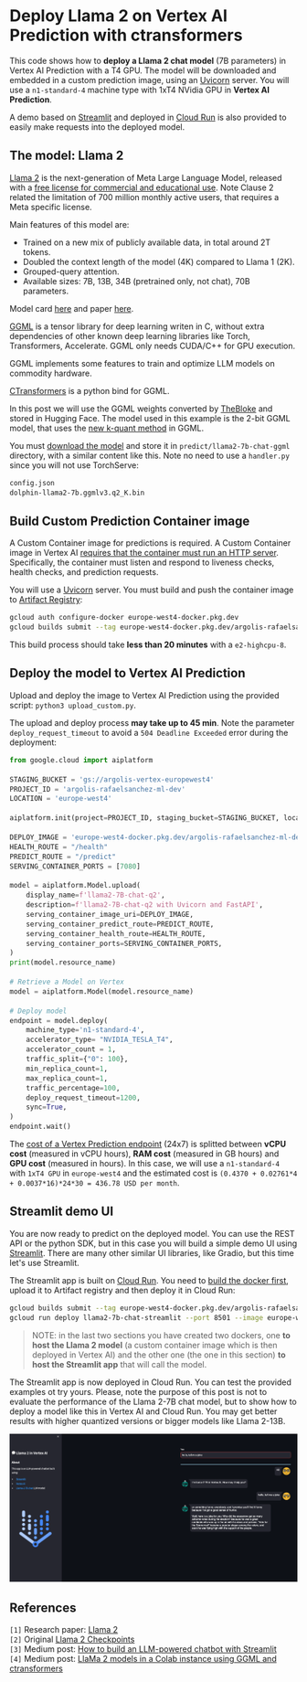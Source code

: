 #  Deploy Llama 2 on Vertex AI Prediction with ctransformers

This code shows how to **deploy a Llama 2 chat model** (7B parameters) in Vertex AI Prediction with a T4 GPU. The model will be downloaded and embedded in a custom prediction image, using an [Uvicorn](https://www.uvicorn.org/) server. You will use a `n1-standard-4` machine type with 1xT4 NVidia GPU in **Vertex AI Prediction**.

A demo based on [Streamlit](https://streamlit.io/) and deployed in [Cloud Run](https://cloud.google.com/run) is also provided to easily make requests into the deployed model.


## The model: Llama 2

[Llama 2](https://ai.meta.com/llama/) is the next-generation of Meta Large Language Model, released with a [free license for commercial and educational use](https://github.com/facebookresearch/llama/blob/main/LICENSE). Note Clause 2 related the limitation of 700 million monthly active users, that requires a Meta specific license.

Main features of this model are:

* Trained on a new mix of publicly available data, in total around 2T tokens.
* Doubled the context length of the model (4K) compared to Llama 1 (2K).
* Grouped-query attention.
* Available sizes: 7B, 13B, 34B (pretrained only, not chat), 70B parameters.

Model card [here](https://github.com/facebookresearch/llama/blob/main/MODEL_CARD.md) and paper [here](https://arxiv.org/abs/2307.09288).

[GGML](https://github.com/ggerganov/ggml) is a tensor library for deep learning writen in C, without extra dependencies of other known deep learning libraries like Torch, Transformers, Accelerate. GGML only needs CUDA/C++ for GPU execution.

GGML implements some features to train and optimize LLM models on commodity hardware. 

[CTransformers](https://github.com/marella/ctransformers) is a python bind for GGML.

In this post we will use the GGML weights converted by [TheBloke](https://huggingface.co/TheBloke) and stored in Hugging Face. The model used in this example is the 2-bit GGML model, that uses the [new k-quant method](https://github.com/ggerganov/llama.cpp/pull/1684) in GGML. 

You must [download the model](https://huggingface.co/TheBloke/Llama-2-7B-Chat-GGML) and store it in `predict/llama2-7b-chat-ggml` directory, with a similar content like this. Note no need to use a `handler.py` since you will not use TorchServe:
```sh
config.json
dolphin-llama2-7b.ggmlv3.q2_K.bin
```


## Build Custom Prediction Container image 

A Custom Container image for predictions is required. A Custom Container image in Vertex AI [requires that the container must run an HTTP server](https://cloud.google.com/ai-platform-unified/docs/predictions/custom-container-requirements#image). Specifically, the container must listen and respond to liveness checks, health checks, and prediction requests. 

You will use a [Uvicorn](https://www.uvicorn.org/) server. You must build and push the container image to [Artifact Registry](https://cloud.google.com/artifact-registry):
```sh
gcloud auth configure-docker europe-west4-docker.pkg.dev
gcloud builds submit --tag europe-west4-docker.pkg.dev/argolis-rafaelsanchez-ml-dev/ml-pipelines-repo/llama2-7b-chat-q2 --machine-type=e2-highcpu-8 --timeout="2h" --disk-size=300
```

This build process should take **less than 20 minutes**  with a `e2-highcpu-8`.


## Deploy the model to Vertex AI Prediction

Upload and deploy the image to Vertex AI Prediction using the provided script: `python3 upload_custom.py`. 

The upload and deploy process **may take up to 45 min**. Note the parameter `deploy_request_timeout` to avoid a `504 Deadline Exceeded` error during the deployment:
```python
from google.cloud import aiplatform

STAGING_BUCKET = 'gs://argolis-vertex-europewest4'
PROJECT_ID = 'argolis-rafaelsanchez-ml-dev'
LOCATION = 'europe-west4'

aiplatform.init(project=PROJECT_ID, staging_bucket=STAGING_BUCKET, location=LOCATION)

DEPLOY_IMAGE = 'europe-west4-docker.pkg.dev/argolis-rafaelsanchez-ml-dev/ml-pipelines-repo/llama2-7b-chat-q2' 
HEALTH_ROUTE = "/health"
PREDICT_ROUTE = "/predict"
SERVING_CONTAINER_PORTS = [7080]

model = aiplatform.Model.upload(
    display_name=f'llama2-7B-chat-q2',    
    description=f'llama2-7B-chat-q2 with Uvicorn and FastAPI',
    serving_container_image_uri=DEPLOY_IMAGE,
    serving_container_predict_route=PREDICT_ROUTE,
    serving_container_health_route=HEALTH_ROUTE,
    serving_container_ports=SERVING_CONTAINER_PORTS,
)
print(model.resource_name)

# Retrieve a Model on Vertex
model = aiplatform.Model(model.resource_name)

# Deploy model
endpoint = model.deploy(
    machine_type='n1-standard-4', 
    accelerator_type= "NVIDIA_TESLA_T4",
    accelerator_count = 1,
    traffic_split={"0": 100}, 
    min_replica_count=1,
    max_replica_count=1,
    traffic_percentage=100,
    deploy_request_timeout=1200,
    sync=True,
)
endpoint.wait()
```

The [cost of a Vertex Prediction endpoint](https://cloud.google.com/vertex-ai/pricing#prediction-prices) (24x7) is splitted between **vCPU cost** (measured in vCPU hours), **RAM cost** (measured in GB hours) and **GPU cost** (measured in hours). In this case, we will use a `n1-standard-4` with `1xT4 GPU` in `europe-west4` and the estimated cost is `(0.4370 + 0.02761*4 + 0.0037*16)*24*30 = 436.78 USD per month`.


## Streamlit demo UI

You are now ready to predict on the deployed model. You can use the REST API or the python SDK, but in this case you will build a simple demo UI using [Streamlit](https://streamlit.io/). There are many other similar UI libraries, like Gradio, but this time let's use Streamlit.

The Streamlit app is built on [Cloud Run](https://cloud.google.com/run). You need to [build the docker first](https://docs.streamlit.io/knowledge-base/tutorials/deploy/docker), upload it to Artifact registry and then deploy it in Cloud Run:
```sh
gcloud builds submit --tag europe-west4-docker.pkg.dev/argolis-rafaelsanchez-ml-dev/ml-pipelines-repo/llama2-7b-chat-streamlit 
gcloud run deploy llama2-7b-chat-streamlit --port 8501 --image europe-west4-docker.pkg.dev/argolis-rafaelsanchez-ml-dev/ml-pipelines-repo/llama2-7b-chat-streamlit --allow-unauthenticated --region=europe-west4 --platform=managed  
```

> NOTE: in the last two sections you have created two dockers, one **to host the Llama 2 model** (a custom container image which is then deployed in Vertex AI) and the other one (the one in this section) **to host the Streamlit app** that will call the model.

The Streamlit app is now deployed in Cloud Run. You can test the provided examples ot try yours. Please, note the purpose of this post is not to evaluate the performance of the Llama 2-7B chat model, but to show how to deploy a model like this in Vertex AI and Cloud Run. You may get better results with higher quantized versions or bigger models like Llama 2-13B.

![Streamlit app](images/streamlit_app.png)


## References

`[1]` Research paper: [Llama 2](https://arxiv.org/abs/2307.09288)      
`[2]` Original [Llama 2 Checkpoints](https://github.com/facebookresearch/llama#download)        
`[3]` Medium post: [How to build an LLM-powered chatbot with Streamlit](https://medium.com/streamlit/how-to-build-an-llm-powered-chatbot-with-streamlit-a1bf0b2701e8)      
`[4]` Medium post: [LlaMa 2 models in a Colab instance using GGML and ctransformers](https://vilsonrodrigues.medium.com/run-llama-2-models-in-a-colab-instance-using-ggml-and-ctransformers-41c1d6f0e6ad)    














